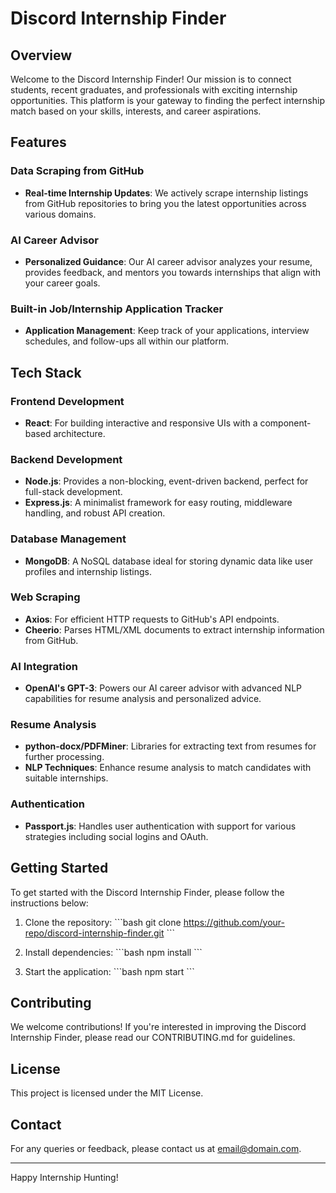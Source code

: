 # Discord Internship Finder

## Overview
Welcome to the Discord Internship Finder! Our mission is to connect students, recent graduates, and professionals with exciting internship opportunities. This platform is your gateway to finding the perfect internship match based on your skills, interests, and career aspirations.

## Features

### Data Scraping from GitHub
- **Real-time Internship Updates**: We actively scrape internship listings from GitHub repositories to bring you the latest opportunities across various domains.

### AI Career Advisor
- **Personalized Guidance**: Our AI career advisor analyzes your resume, provides feedback, and mentors you towards internships that align with your career goals.

### Built-in Job/Internship Application Tracker
- **Application Management**: Keep track of your applications, interview schedules, and follow-ups all within our platform.

## Tech Stack

### Frontend Development
- **React**: For building interactive and responsive UIs with a component-based architecture.

### Backend Development
- **Node.js**: Provides a non-blocking, event-driven backend, perfect for full-stack development.
- **Express.js**: A minimalist framework for easy routing, middleware handling, and robust API creation.

### Database Management
- **MongoDB**: A NoSQL database ideal for storing dynamic data like user profiles and internship listings.

### Web Scraping
- **Axios**: For efficient HTTP requests to GitHub's API endpoints.
- **Cheerio**: Parses HTML/XML documents to extract internship information from GitHub.

### AI Integration
- **OpenAI's GPT-3**: Powers our AI career advisor with advanced NLP capabilities for resume analysis and personalized advice.

### Resume Analysis
- **python-docx/PDFMiner**: Libraries for extracting text from resumes for further processing.
- **NLP Techniques**: Enhance resume analysis to match candidates with suitable internships.

### Authentication
- **Passport.js**: Handles user authentication with support for various strategies including social logins and OAuth.

## Getting Started
To get started with the Discord Internship Finder, please follow the instructions below:

1. Clone the repository:
   \`\`\`bash
   git clone https://github.com/your-repo/discord-internship-finder.git
   \`\`\`

2. Install dependencies:
   \`\`\`bash
   npm install
   \`\`\`

3. Start the application:
   \`\`\`bash
   npm start
   \`\`\`

## Contributing
We welcome contributions! If you're interested in improving the Discord Internship Finder, please read our CONTRIBUTING.md for guidelines.

## License
This project is licensed under the MIT License.

## Contact
For any queries or feedback, please contact us at email@domain.com.

---

Happy Internship Hunting!
